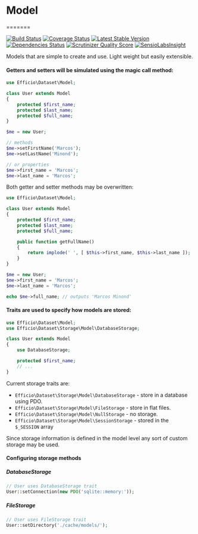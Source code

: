 # Model
=======

[![Build Status](https://travis-ci.org/minond/Model.png?branch=master)](https://travis-ci.org/minond/Model)
[![Coverage Status](https://coveralls.io/repos/minond/Model/badge.png?branch=master)](https://coveralls.io/r/minond/Model?branch=master)
[![Latest Stable Version](https://poser.pugx.org/minond/model/v/stable.png)](https://packagist.org/packages/minond/model)
[![Dependencies Status](https://depending.in/minond/Model.png)](http://depending.in/minond/Model)
[![Scrutinizer Quality Score](https://scrutinizer-ci.com/g/minond/Model/badges/quality-score.png?s=b6c1dd42cd64ad32f9f117b4c0b8fa0c5a42d800)](https://scrutinizer-ci.com/g/minond/Model/)
[![SensioLabsInsight](https://insight.sensiolabs.com/projects/8b8fe3b9-93e8-4b86-9a63-38c455bdd624/mini.png)](https://insight.sensiolabs.com/projects/8b8fe3b9-93e8-4b86-9a63-38c455bdd624)

Models that are simple to create and use. Light weight but easily extensible.

#### Getters and setters will be simulated using the magic call method:

```php
use Efficio\Dataset\Model;

class User extends Model
{
    protected $first_name;
    protected $last_name;
    protected $full_name;
}

```

```php
$me = new User;

// methods
$me->setFirstName('Marcos');
$me->setLastName('Minond');

// or properties
$me->first_name = 'Marcos';
$me->last_name = 'Marcos';
```

Both getter and setter methods may be overwritten:

```php
use Efficio\Dataset\Model;

class User extends Model
{
    protected $first_name;
    protected $last_name;
    protected $full_name;

    public function getFullName()
    {
        return implode(' ', [ $this->first_name, $this->last_name ]);
    }
}
```

```php
$me = new User;
$me->first_name = 'Marcos';
$me->last_name = 'Marcos';

echo $me->full_name; // outputs 'Marcos Minond'
```

#### Traits are used to specify how models are stored:

```php
use Efficio\Dataset\Model;
use Efficio\Dataset\Storage\Model\DatabaseStorage;

class User extends Model
{
    use DatabaseStorage;

    protected $first_name;
    // ...
}
```

Current storage traits are:
* `Efficio\Dataset\Storage\Model\DatabaseStorage` - store in a database using PDO.
* `Efficio\Dataset\Storage\Model\FileStorage` - store in flat files.
* `Efficio\Dataset\Storage\Model\NullStorage` - no storage.
* `Efficio\Dataset\Storage\Model\SessionStorage` - stored in the `$_SESSION` array

Since storage information is defined in the model level any sort of custom storage
may be used.

#### Configuring storage methods

##### DatabaseStorage

```php
// User uses DatabaseStorage trait
User::setConnection(new PDO('sqlite::memory:'));
```

##### FileStorage
```php
// User uses FileStorage trait
User::setDirectory('./cache/models/');
```
